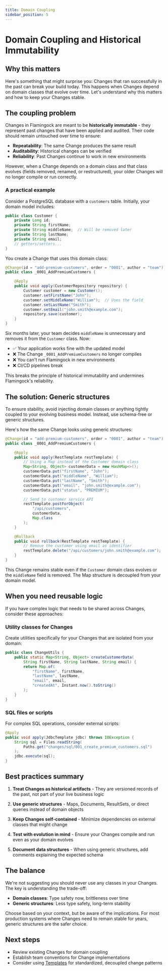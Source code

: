 ```yaml
---
title: Domain Coupling
sidebar_position: 5
---
```


# Domain Coupling and Historical Immutability

## Why this matters

Here's something that might surprise you: Changes that ran successfully in the past can break your build today. This happens when Changes depend on domain classes that evolve over time. Let's understand why this matters and how to keep your Changes stable.

## The coupling problem

Changes in Flamingock are meant to be **historically immutable** - they represent past changes that have been applied and audited. Their code should remain untouched over time to ensure:

- **Repeatability**: The same Change produces the same result
- **Auditability**: Historical changes can be verified
- **Reliability**: Past Changes continue to work in new environments

However, when a Change depends on a domain class and that class evolves (fields removed, renamed, or restructured), your older Changes will no longer compile or run correctly.

### A practical example

Consider a PostgreSQL database with a `customers` table. Initially, your domain model includes:

```java
public class Customer {
    private Long id;
    private String firstName;
    private String middleName;  // Will be removed later
    private String lastName;
    private String email;
    // getters/setters...
}
```

You create a Change that uses this domain class:

```java
@Change(id = "add-premium-customers", order = "0001", author = "team")
public class _0001_AddPremiumCustomers {

    @Apply
    public void apply(CustomerRepository repository) {
        Customer customer = new Customer();
        customer.setFirstName("John");
        customer.setMiddleName("William");  // Uses the field
        customer.setLastName("Smith");
        customer.setEmail("john.smith@example.com");
        repository.save(customer);
    }
}
```

Six months later, your team decides `middleName` is unnecessary and removes it from the `Customer` class. Now:

- ✅ Your application works fine with the updated model
- ❌ The Change `_0001_AddPremiumCustomers` no longer compiles
- ❌ You can't run Flamingock in new environments
- ❌ CI/CD pipelines break

This breaks the principle of historical immutability and undermines Flamingock's reliability.

## The solution: Generic structures

To ensure stability, avoid injecting domain classes or anything tightly coupled to your evolving business model. Instead, use schema-free or generic structures.

Here's how the same Change looks using generic structures:

```java
@Change(id = "add-premium-customers", order = "0001", author = "team")
public class _0001_AddPremiumCustomers {

    @Apply
    public void apply(RestTemplate restTemplate) {
        // Using a Map instead of the Customer domain class
        Map<String, Object> customerData = new HashMap<>();
        customerData.put("firstName", "John");
        customerData.put("middleName", "William");
        customerData.put("lastName", "Smith");
        customerData.put("email", "john.smith@example.com");
        customerData.put("status", "PREMIUM");

        // Send to customer service API
        restTemplate.postForObject(
            "/api/customers",
            customerData,
            Map.class
        );
    }

    @Rollback
    public void rollback(RestTemplate restTemplate) {
        // Remove the customer using email as identifier
        restTemplate.delete("/api/customers/john.smith@example.com");
    }
}
```

This Change remains stable even if the `Customer` domain class evolves or the `middleName` field is removed. The Map structure is decoupled from your domain model.

## When you need reusable logic

If you have complex logic that needs to be shared across Changes, consider these approaches:

### Utility classes for Changes

Create utilities specifically for your Changes that are isolated from your domain:

```java
public class ChangeUtils {
    public static Map<String, Object> createCustomerData(
        String firstName, String lastName, String email) {
        return Map.of(
            "firstName", firstName,
            "lastName", lastName,
            "email", email,
            "createdAt", Instant.now().toString()
        );
    }
}
```

### SQL files or scripts

For complex SQL operations, consider external scripts:

```java
@Apply
public void apply(JdbcTemplate jdbc) throws IOException {
    String sql = Files.readString(
        Paths.get("changes/sql/001_create_premium_customers.sql")
    );
    jdbc.execute(sql);
}
```

## Best practices summary

1. **Treat Changes as historical artifacts** - They are versioned records of the past, not part of your live business logic

2. **Use generic structures** - Maps, Documents, ResultSets, or direct queries instead of domain objects

3. **Keep Changes self-contained** - Minimize dependencies on external classes that might change

4. **Test with evolution in mind** - Ensure your Changes compile and run even as your domain evolves

5. **Document data structures** - When using generic structures, add comments explaining the expected schema

## The balance

We're not suggesting you should never use any classes in your Changes. The key is understanding the trade-off:

- **Domain classes**: Type safety now, brittleness over time
- **Generic structures**: Less type safety, long-term stability

Choose based on your context, but be aware of the implications. For most production systems where Changes need to remain stable for years, generic structures are the safer choice.

## Next steps

- Review existing Changes for domain coupling
- Establish team conventions for Change implementations
- Consider using [Templates](../templates/templates-introduction.md) for standardized, decoupled change patterns